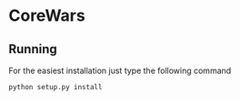 # CoreWars

## Running
For the easiest installation just type the following command

	python setup.py install
